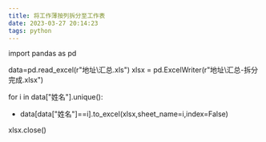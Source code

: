 ```yaml
---
title: 将工作薄按列拆分至工作表
date: 2023-03-27 20:14:23
tags: python
---
```

import pandas as pd

data=pd.read_excel(r"地址\汇总.xls")
xlsx = pd.ExcelWriter(r"地址\汇总-拆分完成.xlsx")

for i in data["姓名"].unique():
+ data[data["姓名"]==i].to_excel(xlsx,sheet_name=i,index=False)

xlsx.close()